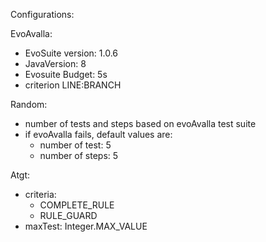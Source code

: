 Configurations:

EvoAvalla:
- EvoSuite version: 1.0.6
- JavaVersion: 8
- Evosuite Budget: 5s
- criterion LINE:BRANCH

Random:
- number of tests and steps based on evoAvalla test suite
- if evoAvalla fails, default values are:
    - number of test: 5
    - number of steps: 5

Atgt:
- criteria:
    - COMPLETE_RULE
    - RULE_GUARD
- maxTest: Integer.MAX_VALUE
